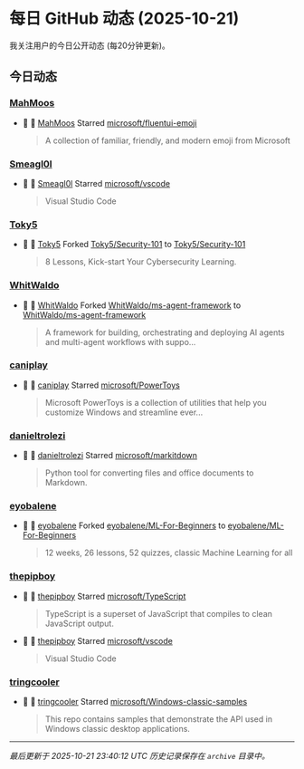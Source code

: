 # 每日 GitHub 动态 (2025-10-21)

我关注用户的今日公开动态 (每20分钟更新)。

## 今日动态

### [MahMoos](https://github.com/MahMoos)
- 🌟 👤 [MahMoos](https://github.com/MahMoos) Starred [microsoft/fluentui-emoji](https://github.com/microsoft/fluentui-emoji)
  > A collection of familiar, friendly, and modern emoji from Microsoft

### [Smeagl0l](https://github.com/Smeagl0l)
- 🌟 👤 [Smeagl0l](https://github.com/Smeagl0l) Starred [microsoft/vscode](https://github.com/microsoft/vscode)
  > Visual Studio Code

### [Toky5](https://github.com/Toky5)
- 🍴 👤 [Toky5](https://github.com/Toky5) Forked [Toky5/Security-101](https://github.com/Toky5/Security-101) to [Toky5/Security-101](https://github.com/Toky5/Security-101)
  > 8 Lessons, Kick-start Your Cybersecurity Learning.

### [WhitWaldo](https://github.com/WhitWaldo)
- 🍴 👤 [WhitWaldo](https://github.com/WhitWaldo) Forked [WhitWaldo/ms-agent-framework](https://github.com/WhitWaldo/ms-agent-framework) to [WhitWaldo/ms-agent-framework](https://github.com/WhitWaldo/ms-agent-framework)
  > A framework for building, orchestrating and deploying AI agents and multi-agent workflows with suppo...

### [caniplay](https://github.com/caniplay)
- 🌟 👤 [caniplay](https://github.com/caniplay) Starred [microsoft/PowerToys](https://github.com/microsoft/PowerToys)
  > Microsoft PowerToys is a collection of utilities that help you customize Windows and streamline ever...

### [danieltrolezi](https://github.com/danieltrolezi)
- 🌟 👤 [danieltrolezi](https://github.com/danieltrolezi) Starred [microsoft/markitdown](https://github.com/microsoft/markitdown)
  > Python tool for converting files and office documents to Markdown.

### [eyobalene](https://github.com/eyobalene)
- 🍴 👤 [eyobalene](https://github.com/eyobalene) Forked [eyobalene/ML-For-Beginners](https://github.com/eyobalene/ML-For-Beginners) to [eyobalene/ML-For-Beginners](https://github.com/eyobalene/ML-For-Beginners)
  > 12 weeks, 26 lessons, 52 quizzes, classic Machine Learning for all

### [thepipboy](https://github.com/thepipboy)
- 🌟 👤 [thepipboy](https://github.com/thepipboy) Starred [microsoft/TypeScript](https://github.com/microsoft/TypeScript)
  > TypeScript is a superset of JavaScript that compiles to clean JavaScript output.
- 🌟 👤 [thepipboy](https://github.com/thepipboy) Starred [microsoft/vscode](https://github.com/microsoft/vscode)
  > Visual Studio Code

### [tringcooler](https://github.com/tringcooler)
- 🌟 👤 [tringcooler](https://github.com/tringcooler) Starred [microsoft/Windows-classic-samples](https://github.com/microsoft/Windows-classic-samples)
  > This repo contains samples that demonstrate the API used in Windows classic desktop applications.


---
*最后更新于 2025-10-21 23:40:12 UTC*
*历史记录保存在 `archive` 目录中。*
